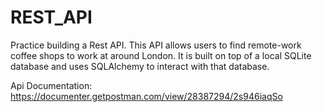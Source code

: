 # REST_API

Practice building a Rest API. This API allows users to find remote-work coffee shops to work at around London. It is built on top of a local SQLite database and uses SQLAlchemy to interact with that database.

Api Documentation:
https://documenter.getpostman.com/view/28387294/2s946iaqSo
